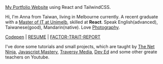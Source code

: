 [My Portfolio Website](https://anna-portfolio-site.vercel.app/) using React and TailwindCSS.

Hi, I'm Anna from Taiwan, living in Melbourne currently. A recent graduate with a [Master of IT at Unimelb](/Document.pdf), skilled at **React**. Speak English(advanced), Taiwanese(good), Mandarin(native). Love [Photography](https://lightroom.app.link/FtABlusKbsb).

[Codepen](https://codepen.io/anna625) | [RESUME](/anna-resume-doc.pdf) | [FACTOR-TRAIT-REPORT](/factor-trait-report_hanfang-cheng.pdf)

I've done some tutorials and small projects, which are taught by [The Net Ninja](https://www.youtube.com/c/TheNetNinja), [Javascript Mastery](https://www.youtube.com/c/JavaScriptMastery), [Traversy Media](https://www.youtube.com/c/TraversyMedia), [Dev Ed](https://www.youtube.com/c/DevEd) and some other greate teachers on Youtube.
